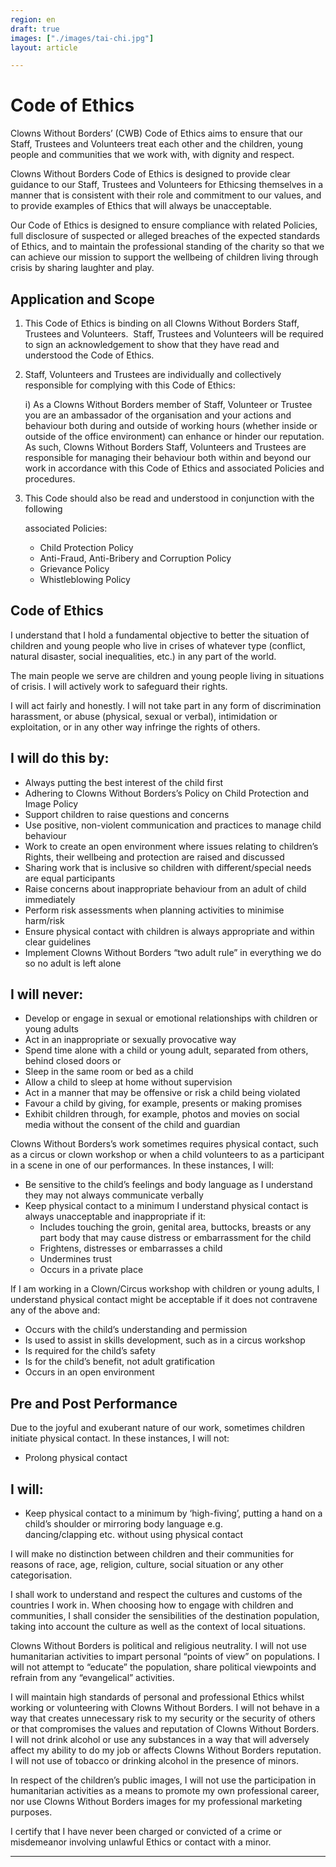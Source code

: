 ```yaml
---
region: en
draft: true
images: ["./images/tai-chi.jpg"]
layout: article

---
```


# Code of Ethics

Clowns Without Borders’ (CWB) Code of Ethics aims to ensure that our Staff, Trustees and Volunteers treat each other and the children, young people and communities that we work with, with dignity and respect.

​Clowns Without Borders Code of Ethics is designed to provide clear guidance to our Staff, Trustees and Volunteers for Ethicsing themselves in a manner that is consistent with their role and commitment to our values, and to provide examples of Ethics that will always be unacceptable.

​Our Code of Ethics is designed to ensure compliance with related Policies, full disclosure of suspected or alleged breaches of the expected standards of Ethics, and to maintain the professional standing of the charity so that we can achieve our mission to support the wellbeing of children living through crisis by sharing laughter and play. 

## Application and Scope

1.  This Code of Ethics is binding on all Clowns Without Borders Staff, Trustees and Volunteers.  Staff, Trustees and Volunteers will be required to sign an acknowledgement to show that they have read and understood the Code of Ethics.
2.  Staff, Volunteers and Trustees are individually and collectively responsible for complying with this Code of Ethics:

    i) As a Clowns Without Borders member of Staff, Volunteer or Trustee you are an ambassador of the organisation and your actions and behaviour both during and outside of working hours (whether inside or outside of the office environment) can enhance or hinder our reputation. As such, Clowns Without Borders Staff, Volunteers and Trustees are responsible for managing their behaviour both within and beyond our work in accordance with this Code of Ethics and associated Policies and procedures.

3.  This Code should also be read and understood in conjunction with the following

    associated Policies:

    *   Child Protection Policy
    *   Anti-Fraud, Anti-Bribery and Corruption Policy
    *   Grievance Policy
    *   Whistleblowing Policy

## Code of Ethics

I understand that I hold a fundamental objective to better the situation of children and young people who live in crises of whatever type (conflict, natural disaster, social inequalities, etc.) in any part of the world.

The main people we serve are children and young people living in situations of crisis. I will actively work to safeguard their rights.

I will act fairly and honestly. I will not take part in any form of discrimination harassment, or abuse (physical, sexual or verbal), intimidation or exploitation, or in any other way infringe the rights of others.

## I will do this by:

*   Always putting the best interest of the child first
*   Adhering to Clowns Without Borders’s Policy on Child Protection and Image Policy
*   Support children to raise questions and concerns
*   Use positive, non-violent communication and practices to manage child behaviour
*   Work to create an open environment where issues relating to children’s Rights, their wellbeing and protection are raised and discussed
*   Sharing work that is inclusive so children with different/special needs are equal participants
*   Raise concerns about inappropriate behaviour from an adult of child immediately
*   Perform risk assessments when planning activities to minimise harm/risk
*   Ensure physical contact with children is always appropriate and within clear guidelines
*   Implement Clowns Without Borders “two adult rule” in everything we do so no adult is left alone

## I will never:

*   Develop or engage in sexual or emotional relationships with children or young adults
*   Act in an inappropriate or sexually provocative way
*   Spend time alone with a child or young adult, separated from others, behind closed doors or
*   Sleep in the same room or bed as a child
*   Allow a child to sleep at home without supervision
*   Act in a manner that may be offensive or risk a child being violated
*   Favour a child by giving, for example, presents or making promises
*   Exhibit children through, for example, photos and movies on social media without the consent of the child and guardian

Clowns Without Borders’s work sometimes requires physical contact, such as a circus or clown workshop or when a child volunteers to as a participant in a scene in one of our performances. In these instances, I will:

*   Be sensitive to the child’s feelings and body language as I understand they may not always communicate verbally
*   Keep physical contact to a minimum I understand physical contact is always unacceptable and inappropriate if it:
    *   Includes touching the groin, genital area, buttocks, breasts or any part body that may cause distress or embarrassment for the child
    *   Frightens, distresses or embarrasses a child
    *   Undermines trust
    *   Occurs in a private place


If I am working in a Clown/Circus workshop with children or young adults, I understand physical contact might be acceptable if it does not contravene any of the above and:

*   Occurs with the child’s understanding and permission
*   Is used to assist in skills development, such as in a circus workshop
*   Is required for the child’s safety
*   Is for the child’s benefit, not adult gratification
*   Occurs in an open environment

## Pre and Post Performance

Due to the joyful and exuberant nature of our work, sometimes children initiate physical contact. In these instances, I will not:

*   Prolong physical contact

## I will:

*   Keep physical contact to a minimum by ‘high-fiving’, putting a hand on a child’s shoulder or mirroring body language e.g. dancing/clapping etc. without using physical contact


I will make no distinction between children and their communities for reasons of race, age, religion, culture, social situation or any other categorisation.


I shall work to understand and respect the cultures and customs of the countries I work in. When choosing how to engage with children and communities, I shall consider the sensibilities of the destination population, taking into account the culture as well as the context of local situations. 

Clowns Without Borders is political and religious neutrality. I will not use humanitarian activities to impart personal “points of view” on populations. I will not attempt to “educate” the population, share political viewpoints and refrain from any “evangelical” activities.  

I will maintain high standards of personal and professional Ethics whilst working or volunteering with Clowns Without Borders. I will not behave in a way that creates unnecessary risk to my security or the security of others or that compromises the values and reputation of Clowns Without Borders.  I will not drink alcohol or use any substances in a way that will adversely affect my ability to do my job or affects Clowns Without Borders reputation. I will not use of tobacco or drinking alcohol in the presence of minors.

In respect of the children’s public images, I will not use the participation in humanitarian activities as a means to promote my own professional career, nor use Clowns Without Borders images for my professional marketing purposes.

I certify that I have never been charged or convicted of a crime or misdemeanor involving unlawful Ethics or contact with a minor.

<hr/>
